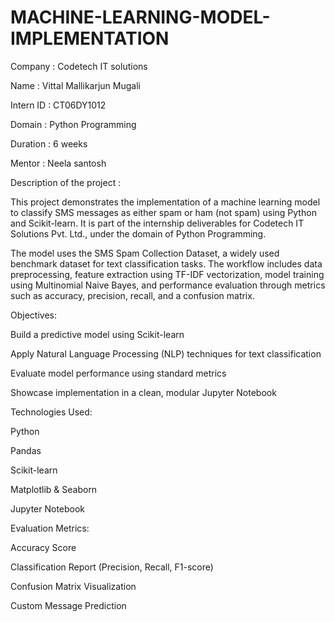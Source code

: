 # MACHINE-LEARNING-MODEL-IMPLEMENTATION

Company : Codetech IT solutions

Name : Vittal Mallikarjun Mugali

Intern ID : CT06DY1012

Domain : Python Programming

Duration : 6 weeks

Mentor : Neela santosh

Description of the project :

This project demonstrates the implementation of a machine learning model to classify SMS messages as either spam or ham (not spam) using Python and Scikit-learn. It is part of the internship deliverables for Codetech IT Solutions Pvt. Ltd., under the domain of Python Programming.

The model uses the SMS Spam Collection Dataset, a widely used benchmark dataset for text classification tasks. The workflow includes data preprocessing, feature extraction using TF-IDF vectorization, model training using Multinomial Naive Bayes, and performance evaluation through metrics such as accuracy, precision, recall, and a confusion matrix.

Objectives:

Build a predictive model using Scikit-learn

Apply Natural Language Processing (NLP) techniques for text classification

Evaluate model performance using standard metrics

Showcase implementation in a clean, modular Jupyter Notebook

Technologies Used:

Python

Pandas

Scikit-learn

Matplotlib & Seaborn

Jupyter Notebook

Evaluation Metrics:

Accuracy Score

Classification Report (Precision, Recall, F1-score)

Confusion Matrix Visualization

Custom Message Prediction

